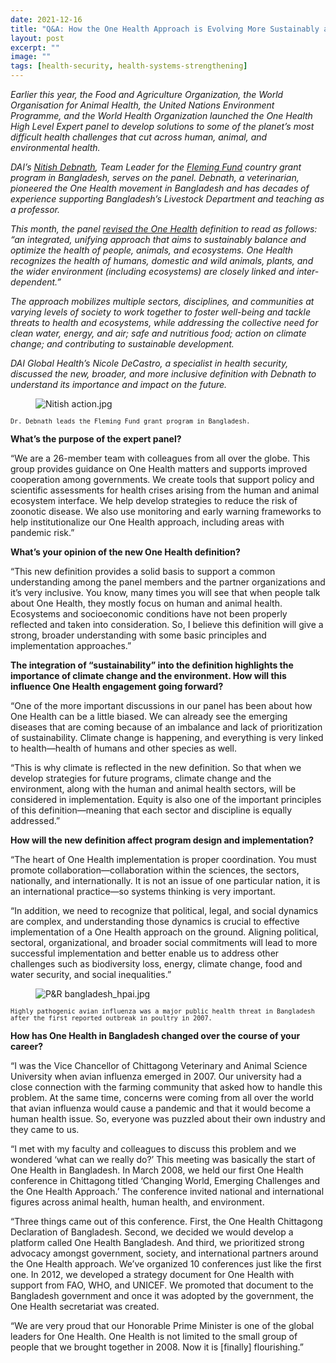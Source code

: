 ```yaml
---
date: 2021-12-16
title: "Q&A: How the One Health Approach is Evolving More Sustainably and Inclusively"
layout: post
excerpt: ""
image: ""
tags: [health-security, health-systems-strengthening]
---
```

<p><em>Earlier this year, the Food and Agriculture Organization, the World Organisation for Animal Health, the United Nations Environment Programme, and the World Health Organization launched the One Health High Level Expert panel to develop solutions to some of the planet’s most difficult health challenges that cut across human, animal, and environmental health.</em></p><p><em>DAI’s <a href="https://www.dai.com/who-we-are/our-team/nitish-debnath">Nitish Debnath</a>, Team Leader for the <a href="https://www.dai.com/our-work/projects/bangladesh-fleming-fund">Fleming Fund</a> country grant program in Bangladesh, serves on the panel. Debnath, a veterinarian, pioneered the One Health movement in Bangladesh and has decades of experience supporting Bangladesh’s Livestock Department and teaching as a professor.</em></p><p><em>This month, the panel <a href="https://wedocs.unep.org/bitstream/handle/20.500.11822/37600/JTFOWU.pdf">revised the One Health</a> definition to read as follows: “an integrated, unifying approach that aims to sustainably balance and optimize the health of people, animals, and ecosystems. One Health recognizes the health of humans, domestic and wild animals, plants, and the wider environment (including ecosystems) are closely linked and inter-dependent.”</em></p><p><em>The approach mobilizes multiple sectors, disciplines, and communities at varying levels of society to work together to foster well-being and tackle threats to health and ecosystems, while addressing the collective need for clean water, energy, and air; safe and nutritious food; action on climate change; and contributing to sustainable development.</em></p><p><em>DAI Global Health’s Nicole DeCastro, a specialist in health security, discussed the new, broader, and more inclusive definition with Debnath to understand its importance and impact on the future.</em></p><figure class="kg-card kg-image-card"><img src="https://pubs.ghost.io/uploads/Nitish%20action.jpg" class="kg-image" alt="Nitish action.jpg" loading="lazy"></figure><p><code><code>Dr. Debnath leads the Fleming Fund grant program in Bangladesh.</code></code></p><p><strong>What’s the purpose of the expert panel?</strong></p><p>“We are a 26-member team with colleagues from all over the globe. This group provides guidance on One Health matters and supports improved cooperation among governments. We create tools that support policy and scientific assessments for health crises arising from the human and animal ecosystem interface. We help develop strategies to reduce the risk of zoonotic disease. We also use monitoring and early warning frameworks to help institutionalize our One Health approach, including areas with pandemic risk.”</p><p><strong>What’s your opinion of the new One Health definition?</strong></p><p>“This new definition provides a solid basis to support a common understanding among the panel members and the partner organizations and it’s very inclusive. You know, many times you will see that when people talk about One Health, they mostly focus on human and animal health. Ecosystems and socioeconomic conditions have not been properly reflected and taken into consideration. So, I believe this definition will give a strong, broader understanding with some basic principles and implementation approaches.”</p><p><strong>The integration of “sustainability” into the definition highlights the importance of climate change and the environment. How will this influence One Health engagement going forward?</strong></p><p>“One of the more important discussions in our panel has been about how One Health can be a little biased. We can already see the emerging diseases that are coming because of an imbalance and lack of prioritization of sustainability. Climate change is happening, and everything is very linked to health—health of humans and other species as well.</p><p>“This is why climate is reflected in the new definition. So that when we develop strategies for future programs, climate change and the environment, along with the human and animal health sectors, will be considered in implementation. Equity is also one of the important principles of this definition—meaning that each sector and discipline is equally addressed.”</p><p><strong>How will the new definition affect program design and implementation?</strong></p><p>“The heart of One Health implementation is proper coordination. You must promote collaboration—collaboration within the sciences, the sectors, nationally, and internationally. It is not an issue of one particular nation, it is an international practice—so systems thinking is very important.</p><p>“In addition, we need to recognize that political, legal, and social dynamics are complex, and understanding those dynamics is crucial to effective implementation of a One Health approach on the ground. Aligning political, sectoral, organizational, and broader social commitments will lead to more successful implementation and better enable us to address other challenges such as biodiversity loss, energy, climate change, food and water security, and social inequalities.”</p><figure class="kg-card kg-image-card"><img src="https://pubs.ghost.io/uploads/P&amp;R%20bangladesh_hpai.jpg" class="kg-image" alt="P&amp;R bangladesh_hpai.jpg" loading="lazy"></figure><p><code><code>Highly pathogenic avian influenza was a major public health threat in Bangladesh after the first reported outbreak in poultry in 2007.</code></code></p><p><strong>How has One Health in Bangladesh changed over the course of your career?</strong></p><p>“I was the Vice Chancellor of Chittagong Veterinary and Animal Science University when avian influenza emerged in 2007. Our university had a close connection with the farming community that asked how to handle this problem. At the same time, concerns were coming from all over the world that avian influenza would cause a pandemic and that it would become a human health issue. So, everyone was puzzled about their own industry and they came to us.</p><p>“I met with my faculty and colleagues to discuss this problem and we wondered ‘what can we really do?’ This meeting was basically the start of One Health in Bangladesh. In March 2008, we held our first One Health conference in Chittagong titled ‘Changing World, Emerging Challenges and the One Health Approach.’ The conference invited national and international figures across animal health, human health, and environment.</p><p>“Three things came out of this conference. First, the One Health Chittagong Declaration of Bangladesh. Second, we decided we would develop a platform called One Health Bangladesh. And third, we prioritized strong advocacy amongst government, society, and international partners around the One Health approach. We’ve organized 10 conferences just like the first one. In 2012, we developed a strategy document for One Health with support from FAO, WHO, and UNICEF. We promoted that document to the Bangladesh government and once it was adopted by the government, the One Health secretariat was created.</p><p>“We are very proud that our Honorable Prime Minister is one of the global leaders for One Health. One Health is not limited to the small group of people that we brought together in 2008. Now it is [finally] flourishing.”</p>
  